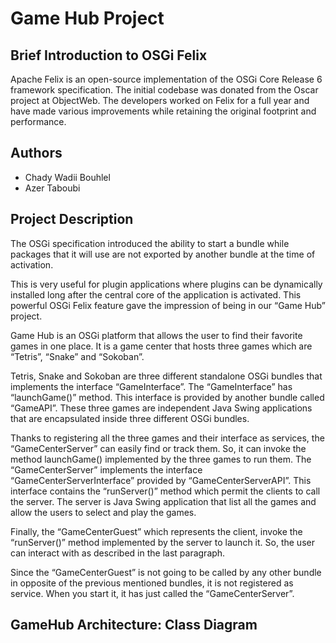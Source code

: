# Game Hub Project
## Brief Introduction to OSGi Felix 
Apache Felix is an open-source implementation of the OSGi Core Release 6 framework specification. The initial codebase was donated from the Oscar project at ObjectWeb. The developers worked on Felix for a full year and have made various improvements while retaining the original footprint and performance.

## Authors
* Chady Wadii Bouhlel
* Azer Taboubi

## Project Description
The OSGi specification introduced the ability to start a bundle while packages that it will use are not exported by another bundle at the time of activation. 

This is very useful for plugin applications where plugins can be dynamically installed long after the central core of the application is activated. 
This powerful OSGi Felix feature gave the impression of being in our “Game Hub” project.  

Game Hub is an OSGi platform that allows the user to find their favorite games in one place. 
It is a game center that hosts three games which are “Tetris”, “Snake” and “Sokoban”. 

Tetris, Snake and Sokoban are three different standalone OSGi bundles that implements the interface “GameInterface”. The “GameInterface” has “launchGame()” method. This interface is provided by another bundle called “GameAPI”. These three games are independent Java Swing applications that are encapsulated inside three different OSGi bundles. 

Thanks to registering all the three games and their interface as services, the “GameCenterServer” can easily find or track them. So, it can invoke the method launchGame() implemented by the three games to run them. The “GameCenterServer” implements the interface “GameCenterServerInterface” provided by “GameCenterServerAPI”. This interface contains the “runServer()” method which permit the clients to call the server. The server is Java Swing application that list all the games and allow the users to select and play the games. 

Finally, the “GameCenterGuest” which represents the client, invoke the “runServer()” method implemented by the server to launch it. So, the user can interact with as described in the last paragraph. 

Since the “GameCenterGuest” is not going to be called by any other bundle in opposite of the previous mentioned bundles, it is not registered as service. When you start it, it has just called the “GameCenterServer”.

## GameHub Architecture: Class Diagram
